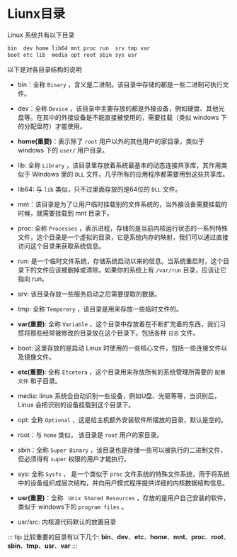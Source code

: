 # Liunx目录

Linux 系统共有以下目录

```md
bin  dev home lib64 mnt proc run  srv tmp var
boot etc lib  media opt root sbin sys usr
```

以下是对各目录结构的说明

- bin：全称 `Binary` ，含义是二进制。该目录中存储的都是一些二进制可执行文件。
- dev：全称 `Device` ，该目录中主要存放的都是外接设备，例如硬盘、其他光盘等。在其中的外接设备是不能直接被使用的，需要挂载（类似 windows 下的分配盘符）才能使用。
- **home(重要)**：表示除了 `root` 用户以外的其他用户的家目录，类似于 windows 下的 `user/` 用户目录。
- lib: 全称 `Library` ，该目录里存放着系统最基本的动态连接共享库，其作用类似于 Windows 里的 `DLL` 文件。几乎所有的应用程序都需要用到这些共享库。
- lib64: 与 `lib` 类似，只不过里面存放的是64位的 `DLL` 文件。
- mnt：该目录是为了让用户临时挂载别的文件系统的，当外接设备需要挂载的时候，就需要挂载到 mnt 目录下。
- proc: 全称 `Processes` ，表示进程，存储的是当前内核运行状态的一系列特殊文件，这个目录是一个虚拟的目录，它是系统内存的映射，我们可以通过直接访问这个目录来获取系统信息。
- run: 是一个临时文件系统，存储系统启动以来的信息。当系统重启时，这个目录下的文件应该被删掉或清除。如果你的系统上有 `/var/run` 目录，应该让它指向 run。
- srv: 该目录存放一些服务启动之后需要提取的数据。
- tmp: 全称 `Temporary` ，该目录是用来存放一些临时文件的。
- **var(重要)**: 全称 `Variable` ，这个目录中存放着在不断扩充着的东西，我们习惯将那些经常被修改的目录放在这个目录下。包括各种 `日志` 文件。

- boot: 这里存放的是启动 Linux 时使用的一些核心文件，包括一些连接文件以及镜像文件。
- **etc(重要)**: 全称 `Etcetera` ，这个目录用来存放所有的系统管理所需要的 `配置文件` 和子目录。
- media: linux 系统会自动识别一些设备，例如U盘、光驱等等，当识别后，Linux 会把识别的设备挂载到这个目录下。
- opt: 全称 `Optional` ，这是给主机额外安装软件所摆放的目录，默认是空的。
- root：与 `home` 类似， 该目录是 `root` 用户的家目录。
- sbin：全称 `Super Binary` ，该目录也是存储一些可以被执行的二进制文件，但必须得有 `super` 权限的用户才能执行。
- sys: 全称 `Sysfs` ， 是一个类似于 `proc` 文件系统的特殊文件系统，用于将系统中的设备组织成层次结构，并向用户模式程序提供详细的内核数据结构信息。
- **usr(重要)**：全称 ` Unix Shared Resources` ，存放的是用户自己安装的软件，类似于 windows下的 `program files` 。
- usr/src: 内核源代码默认的放置目录

::: tip 比较重要的目录有以下几个:
**bin**、**dev**、**etc**、**home**、**mnt**、**proc**、**root**、**sbin**、**tmp**、**usr**、**var**
:::
